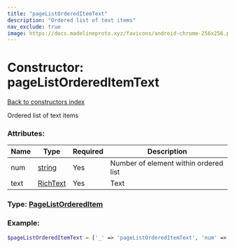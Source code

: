 ```yaml
---
title: "pageListOrderedItemText"
description: "Ordered list of text items"
nav_exclude: true
image: https://docs.madelineproto.xyz/favicons/android-chrome-256x256.png
---
```

# Constructor: pageListOrderedItemText  
[Back to constructors index](/API_docs/constructors/index.md)



Ordered list of text items

### Attributes:

| Name     |    Type       | Required | Description |
|----------|---------------|----------|-------------|
|num|[string](/API_docs/types/string.md) | Yes|Number of element within ordered list|
|text|[RichText](/API_docs/types/RichText.md) | Yes|Text|



### Type: [PageListOrderedItem](/API_docs/types/PageListOrderedItem.md)


### Example:

```php
$pageListOrderedItemText = ['_' => 'pageListOrderedItemText', 'num' => 'string', 'text' => RichText];
```  
